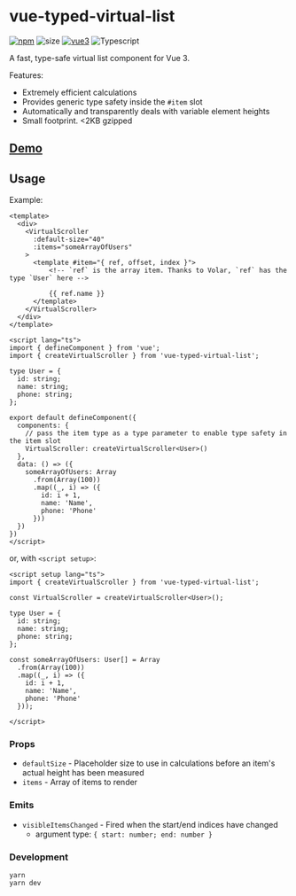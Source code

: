 # vue-typed-virtual-list

[![npm](https://img.shields.io/npm/v/vue-typed-virtual-list.svg)](https://npmjs.com/package/vue-typed-virtual-list) ![size](https://img.shields.io/bundlephobia/minzip/vue-typed-virtual-list?label=size) [![vue3](https://img.shields.io/badge/vue-3.x-brightgreen.svg)](https://vuejs.org/) ![Typescript](https://img.shields.io/badge/TypeScript-007ACC?logo=typescript&logoColor=white)

A fast, type-safe virtual list component for Vue 3.

Features:
- Extremely efficient calculations
- Provides generic type safety inside the `#item` slot
- Automatically and transparently deals with variable element heights
- Small footprint. <2KB gzipped

## [Demo](https://bsssshhhhhhh.github.io/vue-typed-virtual-list/)


## Usage

Example:

```vue
<template>
  <div>
    <VirtualScroller
      :default-size="40"
      :items="someArrayOfUsers"
    >
      <template #item="{ ref, offset, index }">
          <!-- `ref` is the array item. Thanks to Volar, `ref` has the type `User` here -->

          {{ ref.name }}
      </template>
    </VirtualScroller>
  </div>
</template>

<script lang="ts">
import { defineComponent } from 'vue';
import { createVirtualScroller } from 'vue-typed-virtual-list';

type User = {
  id: string;
  name: string;
  phone: string;
};

export default defineComponent({
  components: {
    // pass the item type as a type parameter to enable type safety in the item slot
    VirtualScroller: createVirtualScroller<User>()
  },
  data: () => ({
    someArrayOfUsers: Array
      .from(Array(100))
      .map((_, i) => ({
        id: i + 1,
        name: 'Name',
        phone: 'Phone'
      }))
  })
})
</script>
```

or, with `<script setup>`:

```vue
<script setup lang="ts">
import { createVirtualScroller } from 'vue-typed-virtual-list';

const VirtualScroller = createVirtualScroller<User>();

type User = {
  id: string;
  name: string;
  phone: string;
};

const someArrayOfUsers: User[] = Array
  .from(Array(100))
  .map((_, i) => ({
    id: i + 1,
    name: 'Name',
    phone: 'Phone'
  }));

</script>
```

### Props

- `defaultSize` - Placeholder size to use in calculations before an item's actual height has been measured
- `items` - Array of items to render

### Emits

- `visibleItemsChanged` - Fired when the start/end indices have changed
  - argument type: `{ start: number; end: number }`


### Development

```
yarn
yarn dev
```
